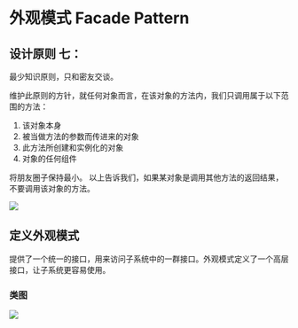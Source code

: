 # 外观模式 Facade Pattern

## 设计原则 七：
最少知识原则，只和密友交谈。

维护此原则的方针，就任何对象而言，在该对象的方法内，我们只调用属于以下范围的方法：

1. 该对象本身
2. 被当做方法的参数而传进来的对象
3. 此方法所创建和实例化的对象
4. 对象的任何组件

将朋友圈子保持最小。
以上告诉我们，如果某对象是调用其他方法的返回结果，不要调用该对象的方法。

![](http://oov0wb0gl.bkt.clouddn.com/2017-06-06-14965914952560.jpg?imageMogr2/thumbnail/!50p/blur/1x0/quality/75|imageslim)


## 定义外观模式
提供了一个统一的接口，用来访问子系统中的一群接口。外观模式定义了一个高层接口，让子系统更容易使用。

### 类图
![](http://oov0wb0gl.bkt.clouddn.com/2017-06-06-14965909161806.jpg?imageMogr2/thumbnail/!50p/blur/1x0/quality/75|imageslim)



